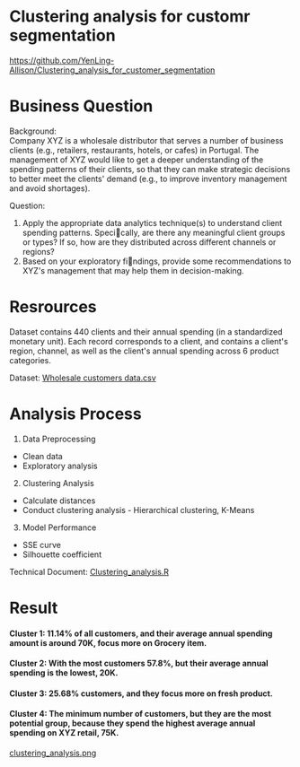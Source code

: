 # Clustering analysis for customr segmentation
https://github.com/YenLing-Allison/Clustering_analysis_for_customer_segmentation

# Business Question
Background:  
Company XYZ is a wholesale distributor that serves a number of business clients (e.g., retailers, restaurants, hotels, or cafes) in Portugal. 
The management of XYZ would like to get a deeper understanding of the spending patterns of their clients, so that they can make strategic decisions to better meet the clients' demand (e.g., to improve inventory management and avoid shortages).

Question:  
1. Apply the appropriate data analytics technique(s) to understand client spending patterns. Specically, are there any meaningful client groups or types? If so, how are they
distributed across different channels or regions?
2. Based on your exploratory findings, provide some recommendations to XYZ's management that may help them in decision-making.

# Resrources
Dataset contains 440 clients and their annual spending (in a standardized monetary unit). Each record corresponds to a client, and contains a client's region, channel, as well as the client's annual spending across 6 product categories.  

Dataset: [Wholesale customers data.csv](https://github.com/YenLing-Allison/Clustering_analysis_for_customer_segmentation/blob/8df230f5f9b0ec85906089c8c89e10cd7f4ad8d3/Wholesale%20customers%20data.csv)

# Analysis Process 
1. Data Preprocessing
-  Clean data
-  Exploratory analysis
2. Clustering Analysis
-  Calculate distances
-  Conduct clustering analysis - Hierarchical clustering, K-Means
3. Model Performance
-  SSE curve
-  Silhouette coefficient
  
Technical Document: [Clustering_analysis.R](https://github.com/YenLing-Allison/Clustering_analysis_for_customer_segmentation/blob/8df230f5f9b0ec85906089c8c89e10cd7f4ad8d3/Clustering_analysis.R)

# Result
#### Cluster 1: 11.14% of all customers, and their average annual spending amount is around 70K, focus more on Grocery item.
#### Cluster 2: With the most customers 57.8%, but their average annual spending is the lowest, 20K.
#### Cluster 3: 25.68% customers, and they focus more on fresh product.
#### Cluster 4: The minimum number of customers, but they are the most potential group, because they spend the highest average annual spending on XYZ retail, 75K.
[clustering_analysis.png](https://github.com/YenLing-Allison/Clustering_analysis_for_customer_segmentation/blob/639c4fcea1b25562b0d02d6d623915c5dba1649d/clustering_analysis.png)
